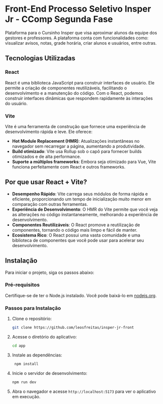 # Front-End Processo Seletivo Insper Jr - CComp Segunda Fase

Plataforma para o Cursinho Insper que visa aproximar alunos da equipe dos gestores e professores. A plataforma conta com funcionalidades como: visualizar avisos, notas, grade horária, criar alunos e usuários, entre outras.

## Tecnologias Utilizadas

### React

React é uma biblioteca JavaScript para construir interfaces de usuário. Ele permite a criação de componentes reutilizáveis, facilitando o desenvolvimento e a manutenção do código. Com o React, podemos construir interfaces dinâmicas que respondem rapidamente às interações do usuário.

### Vite

Vite é uma ferramenta de construção que fornece uma experiência de desenvolvimento rápida e leve. Ele oferece:
- **Hot Module Replacement (HMR)**: Atualizações instantâneas no navegador sem recarregar a página, aumentando a produtividade.
- **Build otimizado**: Vite usa Rollup sob o capô para fornecer builds otimizados e de alta performance.
- **Suporte a múltiplos frameworks**: Embora seja otimizado para Vue, Vite funciona perfeitamente com React e outros frameworks.

## Por que usar React + Vite?

- **Desempenho Rápido**: Vite carrega seus módulos de forma rápida e eficiente, proporcionando um tempo de inicialização muito menor em comparação com outras ferramentas.
- **Experiência de Desenvolvimento**: O HMR do Vite permite que você veja as alterações no código instantaneamente, melhorando a experiência de desenvolvimento.
- **Componentes Reutilizáveis**: O React promove a reutilização de componentes, tornando o código mais limpo e fácil de manter.
- **Ecosistema Rico**: O React possui uma vasta comunidade e uma biblioteca de componentes que você pode usar para acelerar seu desenvolvimento.

## Instalação

Para iniciar o projeto, siga os passos abaixo:

### Pré-requisitos

Certifique-se de ter o Node.js instalado. Você pode baixá-lo em [nodejs.org](https://nodejs.org/).

### Passos para Instalação

1. Clone o repositório:
   ```bash
   git clone https://github.com/leosfreitas/insper-jr-front

2. Acesse o diretório do aplicativo:
   ```bash
   cd app

3. Instale as dependências:
   ```bash
    npm install

4. Inicie o servidor de desenvolvimento:
    ```bash
    npm run dev

5. Abra o navegador e acesse `http://localhost:5173` para ver o aplicativo em execução.
